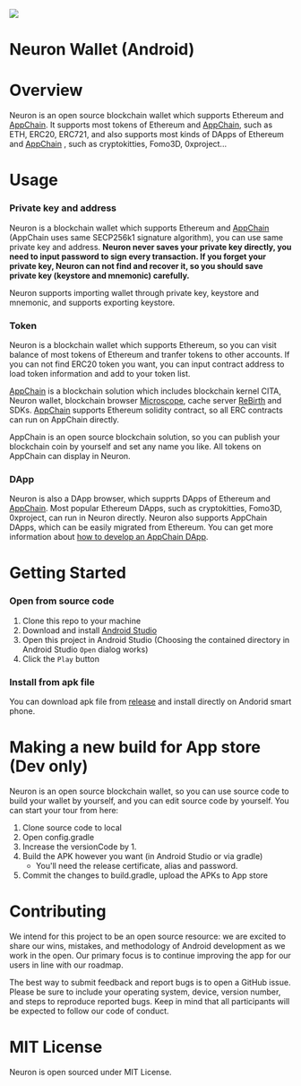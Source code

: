 ![](https://img.shields.io/badge/made%20for-Nervos%20AppChain-blue.svg)

# Neuron Wallet (Android)

Overview
===============

Neuron is an open source blockchain wallet which supports Ethereum and [AppChain](https://docs.nervos.org/#/). It supports most tokens of Ethereum and [AppChain](https://docs.nervos.org/#/), such as ETH, ERC20, ERC721, and also supports most kinds of DApps of Ethereum and [AppChain](https://docs.nervos.org/#/) , such as cryptokitties, Fomo3D, 0xproject...

Usage
===============

### Private key and address

Neuron is a blockchain wallet which supports Ethereum and [AppChain](https://docs.nervos.org/#/) (AppChain uses same SECP256k1 signature algorithm), you can use same private key and address. **Neuron never saves your private key directly, you need to input password to sign every transaction. If you forget your private key, Neuron can not find and recover it, so you should save private key (keystore and mnemonic) carefully.**

Neuron supports importing wallet through private key, keystore and mnemonic, and supports exporting keystore.

### Token

Neuron is a blockchain wallet which supports Ethereum, so you can visit balance of most tokens of Ethereum and tranfer tokens to other accounts. If you can not find ERC20 token you want, you can input contract address to load token information and add to your token list.

[AppChain](https://docs.nervos.org/#/) is a blockchain solution which includes blockchain kernel CITA, Neuron wallet, blockchain browser [Microscope](https://github.com/cryptape/microscope), cache server [ReBirth](https://github.com/cryptape/re-birth) and SDKs. [AppChain](https://docs.nervos.org/#/) supports Ethereum solidity contract, so all ERC contracts can run on AppChain directly.

AppChain is an open source blockchain solution, so you can publish your blockchain coin by yourself and set any name you like. All tokens on AppChain can display in Neuron.

### DApp

Neuron is also a DApp browser, which supprts DApps of Ethereum and [AppChain](https://docs.nervos.org/#/). Most popular Ethereum DApps, such as cryptokitties, Fomo3D, 0xproject, can run in Neuron directly. Neuron also supports AppChain DApps, which can be easily migrated from Ethereum. You can get more information about [how to develop an AppChain DApp](https://docs.nervos.org/nervos-appchain-docs/#/quick-start/build-dapp).

Getting Started
===============

### Open from source code

1. Clone this repo to your machine
2. Download and install [Android Studio](https://developer.android.com/studio/index.html)
3. Open this project in Android Studio (Choosing the contained directory in Android Studio `Open` dialog works)
4. Click the `Play` button

### Install from apk file

You can download apk file from [release](https://github.com/cryptape/neuron-android/releases) and install directly on Andorid smart phone.

Making a new build for App store (Dev only)
============================================

Neuron is an open source blockchain wallet, so you can use source code to build your wallet by yourself, and you can edit source code by yourself. You can start your tour from here: 

1. Clone source code to local
2. Open config.gradle
3. Increase the versionCode by 1.
4. Build the APK however you want (in Android Studio or via gradle)
    - You'll need the release certificate, alias and password.
5. Commit the changes to build.gradle, upload the APKs to App store

Contributing
============================================

We intend for this project to be an open source resource: we are excited to
share our wins, mistakes, and methodology of Android development as we work
in the open. Our primary focus is to continue improving the app for our users in
line with our roadmap.

The best way to submit feedback and report bugs is to open a GitHub issue.
Please be sure to include your operating system, device, version number, and
steps to reproduce reported bugs. Keep in mind that all participants will be
expected to follow our code of conduct.

MIT License
============================================
Neuron is open sourced under MIT License.
